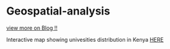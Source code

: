 # Geospatial-analysis


[view more on Blog !!](https://sirwilliam254.github.io/flexible-jekyll/INTERACTIVE-MAP/)

Interactive map showing univesities distribution in Kenya [HERE](https://sirwilliam254.github.io/Geospatial-analysis/ken_un.html)
